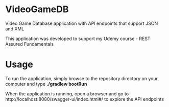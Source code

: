 # VideoGameDB
Video Game Database application with API endpoints that support JSON and XML

This application was developed to support my Udemy course - REST Assured Fundamentals

# Usage
To run the application, simply browse to the repository directory on your computer and type **./gradlew bootRun**

When the application is running, open a browser and go to http://localhost:8080/swagger-ui/index.html#/ to explore the API endpoints
